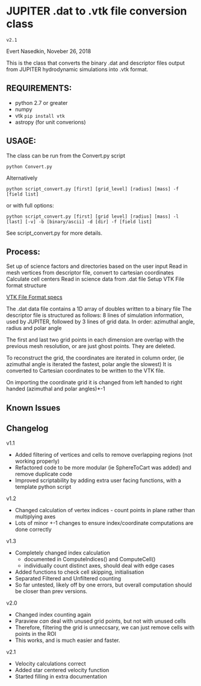 # JUPITER .dat to .vtk file conversion class

`v2.1`

Evert Nasedkin, Noveber 26, 2018

This is the class that converts the binary .dat and descriptor files
output from JUPITER hydrodynamic simulations into .vtk format.

## REQUIREMENTS:
* python 2.7 or greater
* numpy
* vtk `pip install vtk`
* astropy (for unit converions)

## USAGE:
The class can be run from the Convert.py script 

```python Convert.py```

Alternatively

```python script_convert.py [first] [grid_level] [radius] [mass] -f [field list]```

or with full options:

```python script_convert.py [first] [grid level] [radius] [mass] -l [last] [-v] -b [binary/ascii] -d [dir] -f [field list]```

See script_convert.py for more details.

## Process:
Set up of  science factors and directories based on the user input
Read in mesh vertices from descriptor file, convert to cartesian coordinates
Calculate cell centers
Read in science data from .dat file
Setup VTK File format structure

[VTK File Format specs](https://www.vtk.org/wp-content/uploads/2015/04/file-formats.pdf)

The .dat data file contains a 1D array of doubles written to a binary file
The descriptor file is structured as follows:
8 lines of simulation information, used by JUPITER, followed by
3 lines of grid data. In order: azimuthal angle, radius and polar angle

The first and last two grid points in each dimension are overlap with the
previous mesh resolution, or are just ghost points. They are deleted.

To reconstruct the grid, the coordinates are iterated in column order,
(ie azimuthal angle is iterated the fastest, polar angle the slowest)
It is converted to Cartesian coordinates to be written to the VTK file.

On importing the coordinate grid it is changed from left handed to right 
handed (azimuthal and polar angles)*-1

## Known Issues

## Changelog
v1.1
- Added filtering of vertices and cells to remove overlapping regions (not working properly)
- Refactored code to be more modular (ie SphereToCart was added) and remove duplicate code
- Improved scriptability by adding extra user facing functions, with a template python script

v1.2
- Changed calculation of vertex indices - count points in plane rather than multiplying axes
- Lots of minor +-1 changes to ensure index/coordinate computations are done correctly

v1.3
- Completely changed index calculation
  - documented in ComputeIndices() and ComputeCell()
  - individually count distinct axes, should deal with edge cases
- Added functions to check cell skipping, initialisation
- Separated Filtered and Unfiltered counting
- So far untested, likely off by one errors, but overall computation should be closer than prev versions.

v2.0
- Changed index counting again
- Paraview *can* deal with unused grid points, but not with unused cells
- Therefore, filtering the grid is unneccsary, we can just remove cells with points in the ROI
- This works, and is much easier and faster.

v2.1
- Velocity calculations correct
- Added star centered velocity function
- Started filling in extra documentation

